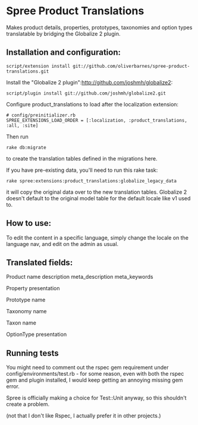 # Spree Product Translations #

Makes product details, properties, prototypes, taxonomies and option types translatable by bridging the Globalize 2 plugin.

## Installation and configuration: ##

	script/extension install git://github.com/oliverbarnes/spree-product-translations.git

Install the "Globalize 2 plugin":http://github.com/joshmh/globalize2:

	script/plugin install git://github.com/joshmh/globalize2.git
	
Configure product_translations to load after the localization extension: 

	# config/preinitializer.rb
	SPREE_EXTENSIONS_LOAD_ORDER = [:localization, :product_translations, :all, :site]

Then run 

	rake db:migrate 
	
to create the translation tables defined in the migrations here.

If you have pre-existing data, you'll need to run this rake task:
	
	rake spree:extensions:product_translations:globalize_legacy_data

it will copy the original data over to the new translation tables. Globalize 2 doesn't default to the original model table for the default locale like v1 used to.

## How to use: ##

To edit the content in a specific language, simply change the locale on the language nav, and edit on the admin as usual.

## Translated fields: ##

Product 
	name
	description
	meta_description
	meta_keywords
	
Property
	presentation

Prototype
	name
    
Taxonomy
    name
  
Taxon
	name
	
OptionType
	presentation

## Running tests ##

You might need to comment out the rspec gem requirement under config/environments/test.rb - for some reason, even with both the rspec gem and plugin installed, I would keep getting an annoying missing gem error.

Spree is officially making a choice for Test::Unit anyway, so this shouldn't create a problem. 

(not that I don't like Rspec, I actually prefer it in other projects.)